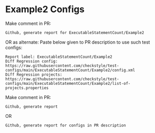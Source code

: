 # Example2 Configs
Make comment in PR:
```
Github, generate report for ExecutableStatementCount/Example2
```
OR as alternate:
Paste below given to PR description to use such test configs:
```
Report label: ExecutableStatementCount/Example2
Diff Regression config: https://raw.githubusercontent.com/checkstyle/test-configs/main/ExecutableStatementCount/Example2/config.xml
Diff Regression projects: https://raw.githubusercontent.com/checkstyle/test-configs/main/ExecutableStatementCount/Example2/list-of-projects.properties
```
Make comment in PR:
```
Github, generate report
```
OR
```
Github, generate report for configs in PR description
```
